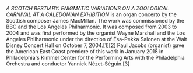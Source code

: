 _A SCOTCH BESTIARY: ENIGMATIC VARIATIONS ON A ZOOLOGICAL CARNIVAL AT A CALEDONIAN EXHIBITION_ is an organ concerto by the Scottish composer James MacMillan. The work was commissioned by the BBC and the Los Angeles Philharmonic. It was composed from 2003 to 2004 and was first performed by the organist Wayne Marshall and the Los Angeles Philharmonic under the direction of Esa-Pekka Salonen at the Walt Disney Concert Hall on October 7, 2004.[1][2] Paul Jacobs (organist) gave the American East Coast premiere of this work in January 2018 in Philadelphia's Kimmel Center for the Performing Arts with the Philadelphia Orchestra and conductor Yannick Nézet-Séguin.[3]

